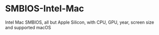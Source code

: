 # SMBIOS-Intel-Mac
Intel Mac SMBIOS, all but Apple Silicon, with CPU, GPU, year, screen size and supported macOS
